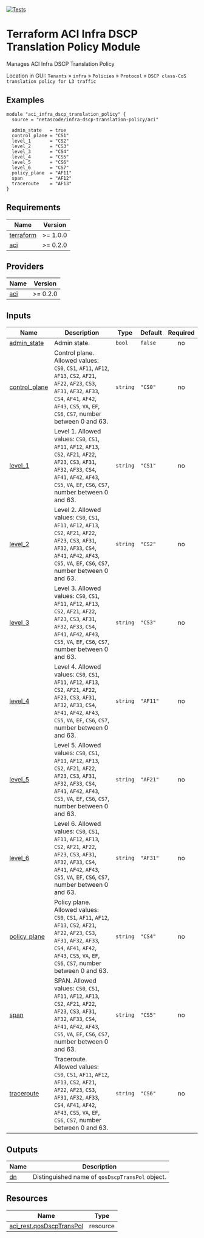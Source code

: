 <!-- BEGIN_TF_DOCS -->
[![Tests](https://github.com/netascode/terraform-aci-infra-dscp-translation-policy/actions/workflows/test.yml/badge.svg)](https://github.com/netascode/terraform-aci-infra-dscp-translation-policy/actions/workflows/test.yml)

# Terraform ACI Infra DSCP Translation Policy Module

Manages ACI Infra DSCP Translation Policy

Location in GUI:
`Tenants` » `infra` » `Policies` » `Protocol` » `DSCP class-CoS translation policy for L3 traffic`

## Examples

```hcl
module "aci_infra_dscp_translation_policy" {
  source = "netascode/infra-dscp-translation-policy/aci"

  admin_state   = true
  control_plane = "CS1"
  level_1       = "CS2"
  level_2       = "CS3"
  level_3       = "CS4"
  level_4       = "CS5"
  level_5       = "CS6"
  level_6       = "CS7"
  policy_plane  = "AF11"
  span          = "AF12"
  traceroute    = "AF13"
}

```

## Requirements

| Name | Version |
|------|---------|
| <a name="requirement_terraform"></a> [terraform](#requirement\_terraform) | >= 1.0.0 |
| <a name="requirement_aci"></a> [aci](#requirement\_aci) | >= 0.2.0 |

## Providers

| Name | Version |
|------|---------|
| <a name="provider_aci"></a> [aci](#provider\_aci) | >= 0.2.0 |

## Inputs

| Name | Description | Type | Default | Required |
|------|-------------|------|---------|:--------:|
| <a name="input_admin_state"></a> [admin\_state](#input\_admin\_state) | Admin state. | `bool` | `false` | no |
| <a name="input_control_plane"></a> [control\_plane](#input\_control\_plane) | Control plane. Allowed values: `CS0`, `CS1`, `AF11`, `AF12`, `AF13`, `CS2`, `AF21`, `AF22`, `AF23`, `CS3`, `AF31`, `AF32`, `AF33`, `CS4`, `AF41`, `AF42`, `AF43`, `CS5`, `VA`, `EF`, `CS6`, `CS7`, number between 0 and 63. | `string` | `"CS0"` | no |
| <a name="input_level_1"></a> [level\_1](#input\_level\_1) | Level 1. Allowed values: `CS0`, `CS1`, `AF11`, `AF12`, `AF13`, `CS2`, `AF21`, `AF22`, `AF23`, `CS3`, `AF31`, `AF32`, `AF33`, `CS4`, `AF41`, `AF42`, `AF43`, `CS5`, `VA`, `EF`, `CS6`, `CS7`, number between 0 and 63. | `string` | `"CS1"` | no |
| <a name="input_level_2"></a> [level\_2](#input\_level\_2) | Level 2. Allowed values: `CS0`, `CS1`, `AF11`, `AF12`, `AF13`, `CS2`, `AF21`, `AF22`, `AF23`, `CS3`, `AF31`, `AF32`, `AF33`, `CS4`, `AF41`, `AF42`, `AF43`, `CS5`, `VA`, `EF`, `CS6`, `CS7`, number between 0 and 63. | `string` | `"CS2"` | no |
| <a name="input_level_3"></a> [level\_3](#input\_level\_3) | Level 3. Allowed values: `CS0`, `CS1`, `AF11`, `AF12`, `AF13`, `CS2`, `AF21`, `AF22`, `AF23`, `CS3`, `AF31`, `AF32`, `AF33`, `CS4`, `AF41`, `AF42`, `AF43`, `CS5`, `VA`, `EF`, `CS6`, `CS7`, number between 0 and 63. | `string` | `"CS3"` | no |
| <a name="input_level_4"></a> [level\_4](#input\_level\_4) | Level 4. Allowed values: `CS0`, `CS1`, `AF11`, `AF12`, `AF13`, `CS2`, `AF21`, `AF22`, `AF23`, `CS3`, `AF31`, `AF32`, `AF33`, `CS4`, `AF41`, `AF42`, `AF43`, `CS5`, `VA`, `EF`, `CS6`, `CS7`, number between 0 and 63. | `string` | `"AF11"` | no |
| <a name="input_level_5"></a> [level\_5](#input\_level\_5) | Level 5. Allowed values: `CS0`, `CS1`, `AF11`, `AF12`, `AF13`, `CS2`, `AF21`, `AF22`, `AF23`, `CS3`, `AF31`, `AF32`, `AF33`, `CS4`, `AF41`, `AF42`, `AF43`, `CS5`, `VA`, `EF`, `CS6`, `CS7`, number between 0 and 63. | `string` | `"AF21"` | no |
| <a name="input_level_6"></a> [level\_6](#input\_level\_6) | Level 6. Allowed values: `CS0`, `CS1`, `AF11`, `AF12`, `AF13`, `CS2`, `AF21`, `AF22`, `AF23`, `CS3`, `AF31`, `AF32`, `AF33`, `CS4`, `AF41`, `AF42`, `AF43`, `CS5`, `VA`, `EF`, `CS6`, `CS7`, number between 0 and 63. | `string` | `"AF31"` | no |
| <a name="input_policy_plane"></a> [policy\_plane](#input\_policy\_plane) | Policy plane. Allowed values: `CS0`, `CS1`, `AF11`, `AF12`, `AF13`, `CS2`, `AF21`, `AF22`, `AF23`, `CS3`, `AF31`, `AF32`, `AF33`, `CS4`, `AF41`, `AF42`, `AF43`, `CS5`, `VA`, `EF`, `CS6`, `CS7`, number between 0 and 63. | `string` | `"CS4"` | no |
| <a name="input_span"></a> [span](#input\_span) | SPAN. Allowed values: `CS0`, `CS1`, `AF11`, `AF12`, `AF13`, `CS2`, `AF21`, `AF22`, `AF23`, `CS3`, `AF31`, `AF32`, `AF33`, `CS4`, `AF41`, `AF42`, `AF43`, `CS5`, `VA`, `EF`, `CS6`, `CS7`, number between 0 and 63. | `string` | `"CS5"` | no |
| <a name="input_traceroute"></a> [traceroute](#input\_traceroute) | Traceroute. Allowed values: `CS0`, `CS1`, `AF11`, `AF12`, `AF13`, `CS2`, `AF21`, `AF22`, `AF23`, `CS3`, `AF31`, `AF32`, `AF33`, `CS4`, `AF41`, `AF42`, `AF43`, `CS5`, `VA`, `EF`, `CS6`, `CS7`, number between 0 and 63. | `string` | `"CS6"` | no |

## Outputs

| Name | Description |
|------|-------------|
| <a name="output_dn"></a> [dn](#output\_dn) | Distinguished name of `qosDscpTransPol` object. |

## Resources

| Name | Type |
|------|------|
| [aci_rest.qosDscpTransPol](https://registry.terraform.io/providers/netascode/aci/latest/docs/resources/rest) | resource |
<!-- END_TF_DOCS -->